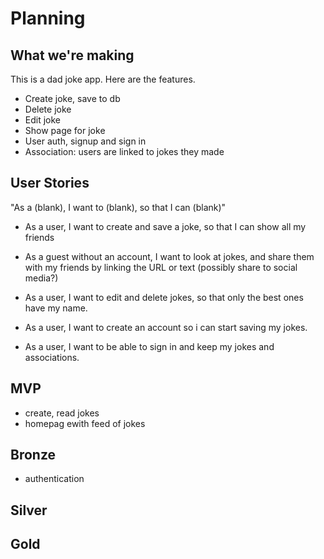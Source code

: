# Planning

## What we're making

This is a dad joke app. Here are the features.

* Create joke, save to db
* Delete joke
* Edit joke
* Show page for joke
* User auth, signup and sign in
* Association: users are linked to jokes they made


## User Stories

"As a (blank), I want to (blank), so that I can (blank)"

- As a user, I want to create and save a joke, so that I can show all my friends

- As a guest without an account, I want to look at jokes, and share them with my friends by linking the URL or text (possibly share to social media?)

- As a user, I want to edit and delete jokes, so that only the best ones have my name.

- As a user, I want to create an account so i can start saving my jokes.

- As a user, I want to be able to sign in and keep my jokes and associations.

## MVP

- create, read jokes
- homepag ewith feed of jokes

## Bronze

- authentication

## Silver


## Gold